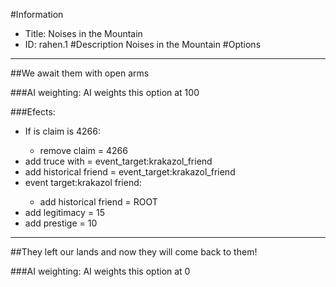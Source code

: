 #Information
 - Title: Noises in the Mountain
 - ID: rahen.1
#Description
Noises in the Mountain
#Options

___
##We await them with open arms

###AI weighting:
AI weights this option at 100


###Efects:<ul><li>If is claim is 4266:</li><ul><li>remove claim = 4266</li></ul><li>add truce with = event_target:krakazol_friend</li><li>add historical friend = event_target:krakazol_friend</li><li>event target:krakazol friend:</li><ul><li>add historical friend = ROOT</li></ul><li>add legitimacy = 15</li><li>add prestige = 10</li></ul>

___
##They left our lands and now they will come back to them!

###AI weighting:
AI weights this option at 0

